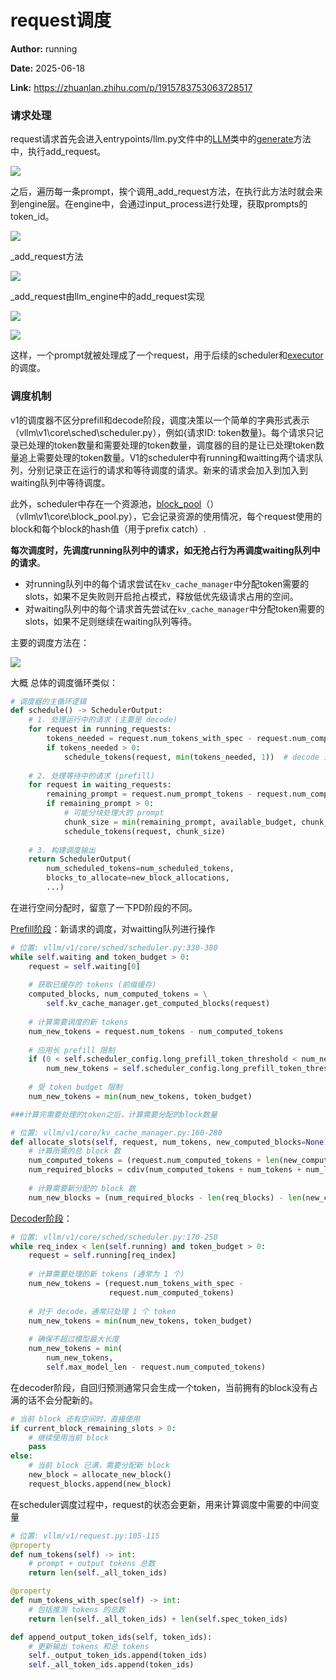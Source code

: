 # request调度

**Author:** running

**Date:** 2025-06-18

**Link:** https://zhuanlan.zhihu.com/p/1915783753063728517

### 请求处理

request请求首先会进入entrypoints/llm.py文件中的[LLM](https://zhida.zhihu.com/search?content_id=258861280&content_type=Article&match_order=1&q=LLM&zhida_source=entity)类中的[generate](https://zhida.zhihu.com/search?content_id=258861280&content_type=Article&match_order=1&q=generate&zhida_source=entity)方法中，执行add\_request。

![](https://pic3.zhimg.com/v2-0badff029b2d135859f9410e374e6f48_1440w.jpg)

之后，遍历每一条prompt，挨个调用\_add\_request方法，在执行此方法时就会来到engine层。在engine中，会通过input\_process进行处理，获取prompts的token\_id。

![](https://pic1.zhimg.com/v2-552c8cf36670180a341d60dea61513ea_1440w.jpg)

\_add\_request方法

![](https://pic4.zhimg.com/v2-28fc631447766f78ecbb9eb36f149005_1440w.jpg)

\_add\_request由llm\_engine中的add\_request实现

![](https://pic3.zhimg.com/v2-6316b5820e655fca9a7e02145cd8bdfc_1440w.jpg)

![](https://pic2.zhimg.com/v2-2ff4393b952a5f4e17cd0af26606a47d_1440w.jpg)

这样，一个prompt就被处理成了一个request，用于后续的scheduler和[executor](https://zhida.zhihu.com/search?content_id=258861280&content_type=Article&match_order=1&q=executor&zhida_source=entity)的调度。

### 调度机制

v1的调度器不区分prefill和decode阶段，调度决策以一个简单的字典形式表示（vllm\\v1\\core\\sched\\scheduler.py），例如{请求ID: token数量}。每个请求只记录已处理的token数量和需要处理的token数量，调度器的目的是让已处理token数量追上需要处理的token数量。V1的scheduler中有running和waitting两个请求队列，分别记录正在运行的请求和等待调度的请求。新来的请求会加入到加入到waiting队列中等待调度。

此外，scheduler中存在一个资源池，[block\_pool](https://zhida.zhihu.com/search?content_id=258861280&content_type=Article&match_order=1&q=block_pool&zhida_source=entity)（）（vllm\\v1\\core\\block\_pool.py），它会记录资源的使用情况，每个request使用的block和每个block的hash值（用于prefix catch）.

**每次调度时，先调度running队列中的请求，如无抢占行为再调度waiting队列中的请求**。

-   对running队列中的每个请求尝试在`kv_cache_manager`中分配token需要的slots，如果不足失败则开启抢占模式，释放低优先级请求占用的空间。
-   对waiting队列中的每个请求首先尝试在`kv_cache_manager`中分配token需要的slots，如果不足则继续在waiting队列等待。

主要的调度方法在：

![](https://pic1.zhimg.com/v2-a33c8e6c4a8d3e3d6d13f95bbb54914c_1440w.jpg)

大概 总体的调度循环类似：

```python
# 调度器的主循环逻辑
def schedule() -> SchedulerOutput:
    # 1. 处理运行中的请求 (主要是 decode)
    for request in running_requests:
        tokens_needed = request.num_tokens_with_spec - request.num_computed_tokens
        if tokens_needed > 0:
            schedule_tokens(request, min(tokens_needed, 1))  # decode 通常为 1
    
    # 2. 处理等待中的请求 (prefill)
    for request in waiting_requests:
        remaining_prompt = request.num_prompt_tokens - request.num_computed_tokens
        if remaining_prompt > 0:
            # 可能分块处理大的 prompt
            chunk_size = min(remaining_prompt, available_budget, chunk_limit)
            schedule_tokens(request, chunk_size)
    
    # 3. 构建调度输出
    return SchedulerOutput(
        num_scheduled_tokens=num_scheduled_tokens,
        blocks_to_allocate=new_block_allocations,
        ...)
```

在进行空间分配时，留意了一下PD阶段的不同。

[Prefill阶段](https://zhida.zhihu.com/search?content_id=258861280&content_type=Article&match_order=1&q=Prefill%E9%98%B6%E6%AE%B5&zhida_source=entity)：新请求的调度，对waitting队列进行操作

```python
# 位置: vllm/v1/core/sched/scheduler.py:330-380
while self.waiting and token_budget > 0:
    request = self.waiting[0]
    
    # 获取已缓存的 tokens (前缀缓存)
    computed_blocks, num_computed_tokens = \
        self.kv_cache_manager.get_computed_blocks(request)
    
    # 计算需要调度的新 tokens
    num_new_tokens = request.num_tokens - num_computed_tokens
    
    # 应用长 prefill 限制
    if (0 < self.scheduler_config.long_prefill_token_threshold < num_new_tokens):
        num_new_tokens = self.scheduler_config.long_prefill_token_threshold
    
    # 受 token budget 限制
    num_new_tokens = min(num_new_tokens, token_budget)

###计算完需要处理的token之后，计算需要分配的block数量

# 位置: vllm/v1/core/kv_cache_manager.py:160-280
def allocate_slots(self, request, num_tokens, new_computed_blocks=None):
    # 计算所需的总 block 数
    num_computed_tokens = (request.num_computed_tokens + len(new_computed_blocks) * self.block_size)
    num_required_blocks = cdiv(num_computed_tokens + num_tokens + num_lookahead_tokens, self.block_size)
    
    # 计算需要新分配的 block 数
    num_new_blocks = (num_required_blocks - len(req_blocks) - len(new_computed_blocks))
```

[Decoder阶段](https://zhida.zhihu.com/search?content_id=258861280&content_type=Article&match_order=1&q=Decoder%E9%98%B6%E6%AE%B5&zhida_source=entity)：

```python
# 位置: vllm/v1/core/sched/scheduler.py:170-250
while req_index < len(self.running) and token_budget > 0:
    request = self.running[req_index]
    
    # 计算需要处理的新 tokens (通常为 1 个)
    num_new_tokens = (request.num_tokens_with_spec - 
                      request.num_computed_tokens)
    
    # 对于 decode，通常只处理 1 个 token
    num_new_tokens = min(num_new_tokens, token_budget)
    
    # 确保不超过模型最大长度
    num_new_tokens = min(
        num_new_tokens,
        self.max_model_len - request.num_computed_tokens)
```

在decoder阶段，自回归预测通常只会生成一个token，当前拥有的block没有占满的话不会分配新的。

```python
# 当前 block 还有空间时，直接使用
if current_block_remaining_slots > 0:
    # 继续使用当前 block
    pass
else:
    # 当前 block 已满，需要分配新 block
    new_block = allocate_new_block()
    request_blocks.append(new_block)
```

在scheduler调度过程中，request的状态会更新，用来计算调度中需要的中间变量

```python
# 位置: vllm/v1/request.py:105-115
@property
def num_tokens(self) -> int:
    # prompt + output tokens 总数
    return len(self._all_token_ids)

@property  
def num_tokens_with_spec(self) -> int:
    # 包括推测 tokens 的总数
    return len(self._all_token_ids) + len(self.spec_token_ids)

def append_output_token_ids(self, token_ids):
    # 更新输出 tokens 和总 tokens
    self._output_token_ids.append(token_ids)
    self._all_token_ids.append(token_ids)
```